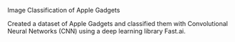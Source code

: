 Image Classification of Apple Gadgets

Created a dataset of Apple Gadgets and classified them with Convolutional Neural Networks (CNN) using a deep learning library Fast.ai. 
